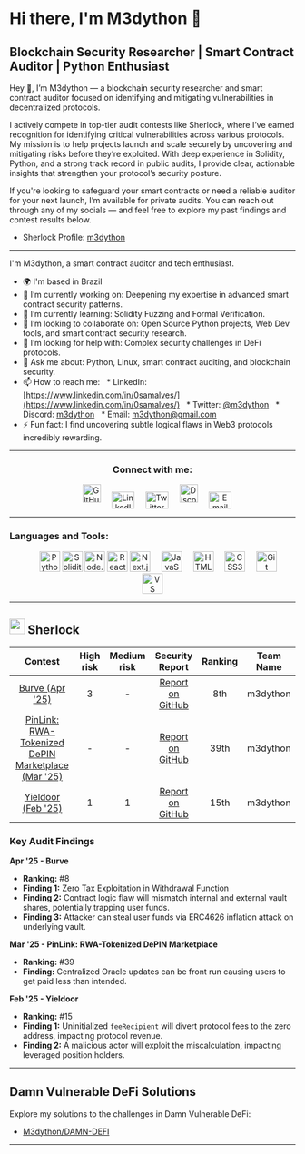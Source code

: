 # Hi there, I'm M3dython 👋

## Blockchain Security Researcher | Smart Contract Auditor | Python Enthusiast

Hey 👋, I’m M3dython — a blockchain security researcher and smart contract auditor focused on identifying and mitigating vulnerabilities in decentralized protocols.

I actively compete in top-tier audit contests like Sherlock, where I’ve earned recognition for identifying critical vulnerabilities across various protocols. My mission is to help projects launch and scale securely by uncovering and mitigating risks before they’re exploited. With deep experience in Solidity, Python, and a strong track record in public audits, I provide clear, actionable insights that strengthen your protocol’s security posture.

If you're looking to safeguard your smart contracts or need a reliable auditor for your next launch, I’m available for private audits. You can reach out through any of my socials — and feel free to explore my past findings and contest results below.

* Sherlock Profile: [m3dython](https://audits.sherlock.xyz/watson/m3dython)

---

I'm M3dython, a smart contract auditor and tech enthusiast.

* 🌍 I'm based in Brazil
* 🔭 I’m currently working on: Deepening my expertise in advanced smart contract security patterns.
* 🌱 I’m currently learning: Solidity Fuzzing and Formal Verification.
* 👯 I’m looking to collaborate on: Open Source Python projects, Web Dev tools, and smart contract security research.
* 🤔 I’m looking for help with: Complex security challenges in DeFi protocols.
* 💬 Ask me about: Python, Linux, smart contract auditing, and blockchain security.
* 📫 How to reach me:
  * LinkedIn: [https://www.linkedin.com/in/0samalves/](https://www.linkedin.com/in/0samalves/)
  * Twitter: [@m3dython](https://twitter.com/m3dython)
  * Discord: [m3dython](https://discord.com/users/m3dython)
  * Email: [m3dython@gmail.com](mailto:m3dython@gmail.com)
* ⚡ Fun fact: I find uncovering subtle logical flaws in Web3 protocols incredibly rewarding.

---

<h3 align="center">Connect with me:</h3>
<p align="center">
    <a href="https://github.com/M3dython" target="_blank" rel="noreferrer"><img src="https://raw.githubusercontent.com/danielcranney/readme-generator/main/public/icons/socials/github.svg" width="32" height="32" alt="GitHub"/></a>
    <a href="https://www.linkedin.com/in/0samalves/" target="_blank" rel="noreferrer"><img align="center" src="https://raw.githubusercontent.com/rahuldkjain/github-profile-readme-generator/master/src/images/icons/Social/linked-in-alt.svg" alt="LinkedIn" height="30" width="40" /></a>
    <a href="https://twitter.com/m3dython" target="_blank" rel="noreferrer"><img align="center" src="https://raw.githubusercontent.com/rahuldkjain/github-profile-readme-generator/master/src/images/icons/Social/twitter.svg" alt="Twitter" height="30" width="40" /></a>
    <a href="https://discord.com/users/m3dython" target="_blank" rel="noreferrer"><img src="https://raw.githubusercontent.com/danielcranney/readme-generator/main/public/icons/socials/discord.svg" width="32" height="32" alt="Discord"/></a>
    <a href="mailto:m3dython@gmail.com" target="_blank" rel="noreferrer"><img align="center" src="https://simpleicons.org/icons/gmail.svg" alt="Email" height="30" width="40" /></a>
</p>

---

<h3 align="left">Languages and Tools:</h3>
<p align="center">    
    <a href="https://www.python.org" target="_blank" rel="noreferrer"><img src="https://cdn.jsdelivr.net/gh/devicons/devicon/icons/python/python-original.svg" width="36" height="36" alt="Python" /></a>
    <a href="https://docs.soliditylang.org/en/v0.8.20/" target="_blank" rel="noreferrer"><img src="https://cdn.jsdelivr.net/gh/devicons/devicon/icons/solidity/solidity-original.svg" width="36" height="36" alt="Solidity" /></a>
    <a href="https://nodejs.org/en/" target="_blank" rel="noreferrer"><img src="https://cdn.jsdelivr.net/gh/devicons/devicon/icons/nodejs/nodejs-original.svg" width="36" height="36" alt="Node.js" /></a>
    <a href="https://react.dev/" target="_blank" rel="noreferrer"><img src="https://cdn.jsdelivr.net/gh/devicons/devicon/icons/react/react-original.svg" width="36" height="36" alt="React" /></a>
    <a href="https://nextjs.org/" target="_blank" rel="noreferrer"><img src="https://cdn.jsdelivr.net/gh/devicons/devicon/icons/nextjs/nextjs-original.svg" width="36" height="36" alt="Next.js" /></a>
    <a href="https://developer.mozilla.org/en-US/docs/Web/JavaScript" target="_blank" rel="noreferrer"><img src="https://cdn.jsdelivr.net/gh/devicons/devicon/icons/javascript/javascript-original.svg" width="36" height="36" alt="JavaScript" /></a>
    <a href="https://www.w3.org/html/" target="_blank" rel="noreferrer"><img src="https://cdn.jsdelivr.net/gh/devicons/devicon/icons/html5/html5-original.svg" width="36" height="36" alt="HTML5" /></a>
    <a href="https://www.w3schools.com/css/" target="_blank" rel="noreferrer"><img src="https://cdn.jsdelivr.net/gh/devicons/devicon/icons/css3/css3-original.svg" width="36" height="36" alt="CSS3" /></a>
    <a href="https://git-scm.com/" target="_blank" rel="noreferrer"><img src="https://cdn.jsdelivr.net/gh/devicons/devicon/icons/git/git-original.svg" width="36" height="36" alt="Git" /></a>
    <a href="https://code.visualstudio.com/" target="_blank" rel="noreferrer"><img src="https://cdn.jsdelivr.net/gh/devicons/devicon/icons/vscode/vscode-original.svg" width="36" height="36" alt="VS Code" /></a>
</p>

---

## <img src="https://www.google.com/s2/favicons?sz=64&domain_url=https://audits.sherlock.xyz/" width=27 height=27> Sherlock

| Contest | High risk | Medium risk | Security Report | Ranking | Team Name |
| :----------------------------------------------------------: | :-------: | :---------: | :----------------------------------------------------------------------------------------------: | :-----: | :-------: |
| [Burve (Apr '25)](https://audits.sherlock.xyz/contests/858) | 3 | - | [Report on GitHub](https://github.com/sherlock-audit/2025-04-burve) | 8th | m3dython |
| [PinLink: RWA-Tokenized DePIN Marketplace (Mar '25)](https://github.com/sherlock-audit/2025-03-pinlink-rwa-tokenized-depin-marketplace) | - | - | [Report on GitHub](https://github.com/sherlock-audit/2025-03-pinlink-rwa-tokenized-depin-marketplace-judging/blob/main/167.md) | 39th | m3dython |
| [Yieldoor (Feb '25)](https://audits.sherlock.xyz/contests/791) | 1 | 1 | [Report on GitHub](https://github.com/sherlock-audit/2025-02-yieldoor) | 15th | m3dython |

### Key Audit Findings

**Apr '25 - Burve**
* **Ranking:** #8
* **Finding 1:** Zero Tax Exploitation in Withdrawal Function
* **Finding 2:** Contract logic flaw will mismatch internal and external vault shares, potentially trapping user funds.
* **Finding 3:** Attacker can steal user funds via ERC4626 inflation attack on underlying vault.

**Mar '25 - PinLink: RWA-Tokenized DePIN Marketplace**
* **Ranking:** #39
* **Finding:** Centralized Oracle updates can be front run causing users to get paid less than intended.

**Feb '25 - Yieldoor**
* **Ranking:** #15
* **Finding 1:** Uninitialized `feeRecipient` will divert protocol fees to the zero address, impacting protocol revenue.
* **Finding 2:** A malicious actor will exploit the miscalculation, impacting leveraged position holders.

---

## Damn Vulnerable DeFi Solutions

Explore my solutions to the challenges in Damn Vulnerable DeFi:
* [M3dython/DAMN-DEFI](https://github.com/M3dython/DAMN-DEFI)

---
